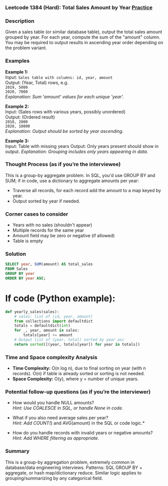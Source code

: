 ### Leetcode 1384 (Hard): Total Sales Amount by Year [Practice](https://leetcode.com/problems/total-sales-amount-by-year)

### Description  
Given a sales table (or similar database table), output the total sales amount grouped by year. For each year, compute the sum of the "amount" column. You may be required to output results in ascending year order depending on the problem variant.

### Examples  

**Example 1:**  
Input: `Sales table with columns: id, year, amount`  
Output: (Year, Total) rows, e.g.  
`2019, 5000`  
`2020, 7000`  
*Explanation: Sum 'amount' values for each unique 'year'.*

**Example 2:**  
Input: (Sales rows with various years, possibly unordered)  
Output: (Ordered result)  
`2018, 2000`  
`2020, 10000`  
*Explanation: Output should be sorted by year ascending.*

**Example 3:**  
Input: Table with missing years
Output: Only years present should show in output.
*Explanation: Grouping includes only years appearing in data.*

### Thought Process (as if you’re the interviewee)  
This is a group-by aggregate problem. In SQL, you'd use GROUP BY and SUM; if in code, use a dictionary to aggregate amounts per year:
- Traverse all records, for each record add the amount to a map keyed by year.
- Output sorted by year if needed.

### Corner cases to consider  
- Years with no sales (shouldn't appear)
- Multiple records for the same year
- Amount field may be zero or negative (if allowed)
- Table is empty

### Solution

```sql
SELECT year, SUM(amount) AS total_sales
FROM Sales
GROUP BY year
ORDER BY year ASC;
```

# If code (Python example):
```python
def yearly_sales(sales):
    # sales: list of (id, year, amount)
    from collections import defaultdict
    totals = defaultdict(int)
    for _, year, amount in sales:
        totals[year] += amount
    # Output list of (year, total) sorted by year asc
    return sorted([(year, totals[year]) for year in totals])
```

### Time and Space complexity Analysis  

- **Time Complexity:** O(n log n), due to final sorting on year (with n records). O(n) if table is already sorted or sorting is not needed.
- **Space Complexity:** O(y), where y = number of unique years.


### Potential follow-up questions (as if you’re the interviewer)  

- How would you handle NULL amounts?  
  *Hint: Use COALESCE in SQL, or handle None in code.*

- What if you also need average sales per year?  
  *Hint: Add COUNT(*) and AVG(amount) in the SQL or code logic.*

- How do you handle records with invalid years or negative amounts?  
  *Hint: Add WHERE filtering as appropriate.*

### Summary
This is a group-by aggregation problem, extremely common in database/data engineering interviews. Patterns: SQL GROUP BY + aggregate, or hash map/dictionary reduce. Similar logic applies to grouping/summarizing by any categorical field.